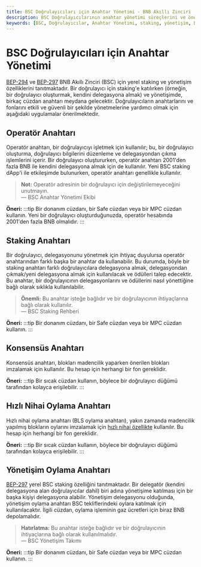 ```yaml
---
title: BSC Doğrulayıcıları için Anahtar Yönetimi - BNB Akıllı Zinciri
description: BSC Doğrulayıcılarının anahtar yönetimi süreçlerini ve önerilen yöntemleri detaylandıran bir rehber. Operatör, staking, konsensüs, hızlı nihai oylama ve yönetişim anahtarlarının kullanımı hakkında bilgi verilmektedir.
keywords: [BSC, Doğrulayıcılar, Anahtar Yönetimi, staking, yönetişim, BNB, BEP-294, BEP-297]
---
```


# BSC Doğrulayıcıları için Anahtar Yönetimi

[BEP-294](https://github.com/bnb-chain/BEPs/pull/294) ve [BEP-297](https://github.com/bnb-chain/BEPs/pull/297) BNB Akıllı Zinciri (BSC) için yerel staking ve yönetişim özelliklerini tanıtmaktadır. Bir doğrulayıcı için staking'e katılırken (örneğin, bir doğrulayıcı oluşturmak, kendini delegasyona almak) ve yönetişimde, birkaç cüzdan anahtarı meydana gelecektir. Doğrulayıcıların anahtarlarını ve fonlarını etkili ve güvenli bir şekilde yönetmelerine yardımcı olmak için aşağıdaki uygulamalar önerilmektedir.

## Operatör Anahtarı

Operatör anahtarı, bir doğrulayıcıyı işletmek için kullanılır; bu, bir doğrulayıcı oluşturma, doğrulayıcı bilgilerini düzenleme ve delegasyondan çıkma işlemlerini içerir. Bir doğrulayıcı oluştururken, operatör anahtarı 2001'den fazla BNB ile kendini delegasyona almak için de kullanılır. Yeni BSC staking dApp'i ile etkileşimde bulunurken, operatör anahtarı genellikle kullanılır.

> **Not:** Operatör adresinin bir doğrulayıcı için değiştirilemeyeceğini unutmayın.  
> — BSC Anahtar Yönetimi Ekibi

**Öneri:** 
:::tip
Bir donanım cüzdanı, bir Safe cüzdan veya bir MPC cüzdan kullanın. Yeni bir doğrulayıcı oluşturduğunuzda, operatör hesabında 2001'den fazla BNB olmalıdır.
:::

## Staking Anahtarı

Bir doğrulayıcı, delegasyonunu yönetmek için ihtiyaç duyulursa operatör anahtarından farklı başka bir anahtar da kullanabilir. Bu durumda, böyle bir staking anahtarı farklı doğrulayıcılara delegasyona almak, delegasyondan çıkmak/yeni delegasyona almak için kullanılacak ve ödülleri talep edecektir. Bu anahtar, bir doğrulayıcının delegasyonlarını ve ödüllerini nasıl yönettiğine bağlı olarak sıklıkla kullanılabilir.

> **Önemli:** Bu anahtar isteğe bağlıdır ve bir doğrulayıcının ihtiyaçlarına bağlı olarak kullanılır.  
> — BSC Staking Rehberi

**Öneri:** 
:::tip
Bir donanım cüzdanı, bir Safe cüzdan veya bir MPC cüzdan kullanın.
:::

## Konsensüs Anahtarı

Konsensüs anahtarı, blokları madencilik yaparken önerilen blokları imzalamak için kullanılır. Bu hesap için herhangi bir fon gereklidir.

**Öneri:** 
:::tip
Bir sıcak cüzdan kullanın, böylece bir doğrulayıcı düğümü tarafından kolayca erişilebilir.
:::

## Hızlı Nihai Oylama Anahtarı

Hızlı nihai oylama anahtarı (BLS oylama anahtarı), yakın zamanda madencilik yapılmış blokların oylarını imzalamak için [hızlı nihai özellikte](https://github.com/bnb-chain/BEPs/blob/master/BEPs/BEP126.md) kullanılır. Bu hesap için herhangi bir fon gereklidir.

**Öneri:** 
:::tip
Bir sıcak cüzdan kullanın, böylece bir doğrulayıcı düğümü tarafından kolayca erişilebilir.
:::

## Yönetişim Oylama Anahtarı

[BEP-297](https://github.com/bnb-chain/BEPs/pull/297) yerel BSC staking özelliğini tanıtmaktadır. Bir delegatör (kendini delegasyona alan doğrulayıcılar dahil) biri adına yönetişime katılması için bir başka kişiyi delegasyona alabilir. Yönetişim delegasyonu olduğunda, yönetişim oylama anahtarı BSC tekliflerindeki oylara katılmak için kullanılacaktır. İlgili cüzdan, oylama işleminin gaz ücretleri için biraz BNB depolamalıdır.

> **Hatırlatma:** Bu anahtar isteğe bağlıdır ve bir doğrulayıcının ihtiyaçlarına bağlı olarak kullanılmalıdır.  
> — BSC Yönetişim Takımı

**Öneri:** 
:::tip
Bir donanım cüzdanı, bir Safe cüzdan veya bir MPC cüzdan kullanın.
:::